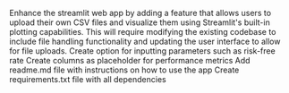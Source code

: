 Enhance the streamlit web app by adding a feature that allows users to upload their own CSV files and visualize them using Streamlit's built-in plotting capabilities. This will require modifying the existing codebase to include file handling functionality and updating the user interface to allow for file uploads.
Create option for inputting parameters such as risk-free rate
Create columns as placeholder for performance metrics
Add readme.md file with instructions on how to use the app
Create requirements.txt file with all dependencies

